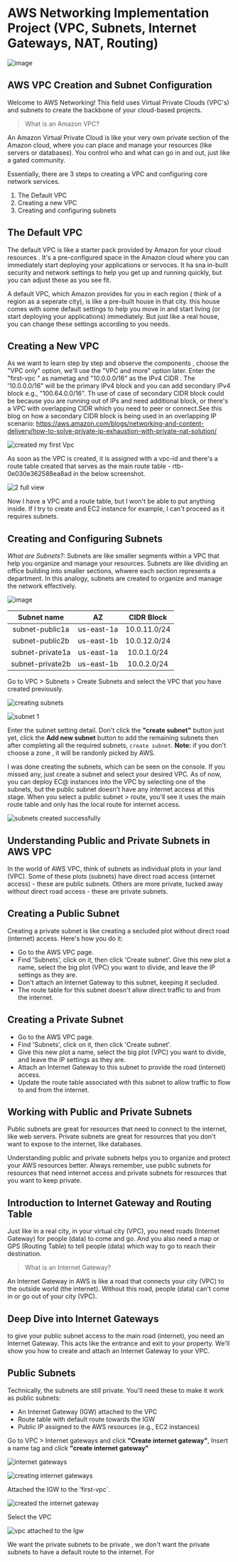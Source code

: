 # AWS Networking Implementation Project (VPC, Subnets, Internet Gateways, NAT, Routing)

![image](https://github.com/Fiyinfoluwa-awe/darey.io-pbl/assets/131634975/8b56d4a8-c6fa-4394-851b-90b8f23655c2)

## AWS VPC Creation and Subnet Configuration

Welcome to AWS Networking! This field uses Virtual Private Clouds (VPC's) and subnets to create the backbone of your cloud-based projects.

> What is an Amazon VPC?

An Amazon Virtual Private Cloud is like your very own private section of the Amazon cloud, where you can place and manage your resources (like servers or databases). You control who and what can go in and out, just like a gated community.

Essentially, there are 3 steps to creating a VPC and configuring core network services.

1) The Default VPC
2) Creating a new VPC
3) Creating and configuring subnets


 The Default VPC
---
The default VPC is like a  starter pack provided by Amazon for your cloud resources . It's a pre-configured space in the Amazon cloud where you can immediately start deploying your applications or servoces. 
It ha sna in-built security and network settings to help you get up and running quickly, but you can adjust these as you see fit.

A default VPC, which Amazon provides for you in each region ( think of a region as a seperate city), is like a pre-built house in that city. this house comes with some default settings to help you move in and start living
(or start deploying your applications) immediately. But just like a real house, you can change these settings according to you needs.

Creating a New VPC 
---
As we want to learn step by step and observe the components , choose the "VPC only" option, we'll use the "VPC and more" option later. Enter the "first-vpc " as nametag and "10.0.0.0/16" as the IPv4 CIDR . 
The '10.0.0.0/16" will be the primary IPv4 block and you can add secondary IPv4 block e.g., "100.64.0.0/16". Th use of case of secondary CIDR block could be because you are running out of IPs and need additional block, 
or there's a VPC with overlapping CIDR which you need to peer or connect.See this blog on how a secondary CIDR block is being used in an overlapping IP scenario: https://aws.amazon.com/blogs/networking-and-content-delivery/how-to-solve-private-ip-exhaustion-with-private-nat-solution/


![created my first Vpc](https://github.com/Fiyinfoluwa-awe/darey.io-pbl/assets/131634975/6185d681-dae5-474b-94d5-bfe248c99794)

As soon as the VPC is created, it is assigned with a vpc-id and there's a route table created that serves as the main route table - rtb-0e030e362588ea8ad in the below screenshot.

![2 full view](https://github.com/Fiyinfoluwa-awe/darey.io-pbl/assets/131634975/45f9dda1-b144-4e09-bfb1-534a58e0f424)

Now I have a VPC and a route table, but I won't be able to put anything inside. If I try to create and EC2 instance for example, I can't proceed as it requires subnets.

Creating and Configuring Subnets
---

_What are Subnets?:_
Subnets are like smaller segments within a VPC that help you organize and manage your resources. Subnets are like dividing an office building into smaller sections, whwere each section represents a department. In this analogy, subnets are created to organize and manage the network effectively.

![image](https://github.com/Fiyinfoluwa-awe/darey.io-pbl/assets/131634975/1d0c1973-e495-411d-a955-eea904bd36f9)


| Subnet name | AZ | CIDR Block |
| :---: | :---: | :---:|
| subnet-public1a | us-east-1a | 10.0.11.0/24 |
| subnet-public2b | us-east-1b | 10.0.12.0/24 |
| subnet-private1a | us-east-1a | 10.0.1.0/24 |
| subnet-private2b | us-east-1b | 10.0.2.0/24 |

Go to VPC > Subnets > Create Subnets and select the VPC that you have created previously.

![creating subnets](https://github.com/Fiyinfoluwa-awe/darey.io-pbl/assets/131634975/7c949c85-4a51-4742-aabe-70f70547b175)

![subnet 1](https://github.com/Fiyinfoluwa-awe/darey.io-pbl/assets/131634975/9250c7f5-956d-4cfb-b344-ce0f789b08ed)

Enter the subnet setting detail. Don't click the **"create subnet"** button just yet, click the **Add new subnet** button to add the remaining subnets then after completing all the required subnets, `create subnet`. **Note:** if you don't choose a zone , it will be randonly picked by AWS.

I was done creating the subnets, which can be seen on the console. If you missed any, just create a subnet and select your desired VPC. As of now, you can deploy EC@ instances into the VPC  by selecting one of the subnets, but the public subnet doesn't have any internet access at this stage. When you select a public subnet > route, you'll see it uses the main route table and only has the local route for internet access. 


![subnets created successfully](https://github.com/Fiyinfoluwa-awe/darey.io-pbl/assets/131634975/8028e3af-bd9c-4fbb-86d1-f00bfaadbd12)

Understanding Public and Private Subnets in AWS VPC 
---

In the world of AWS VPC, think of subnets as individual plots in your land (VPC). Some of these plots (subnets) have direct road access (internet access) - these are public subnets. Others are more private, tucked away without direct road access - these are private subnets.

Creating a Public Subnet 
---
Creating a private subnet is like creating a secluded plot without direct road (internet) access. Here's how you do it:

* Go to the AWS VPC page.
* Find 'Subnets', click on it, then click 'Create subnet'. Give this new plot a name, select the big plot (VPC) you want to divide, and leave the IP settings as they are.
* Don't attach an Internet Gateway to this subnet, keeping it secluded.
* The route table for this subnet doesn't allow direct traffic to and from the internet.


Creating a Private Subnet 
---

* Go to the AWS VPC page.
* Find 'Subnets', click on it, then click 'Create subnet'.
* Give this new plot a name, select the big plot (VPC) you want to divide, and leave the IP settings as they are.
* Attach an Internet Gateway to this subnet to provide the road (internet) access.
* Update the route table associated with this subnet to allow traffic to flow to and from the internet.

  
Working with Public and Private Subnets
---

Public subnets are great for resources that need to connect to the internet, like web servers. Private subnets are great for resources that you don't want to expose to the internet, like databases.

Understanding public and private subnets helps you to organize and protect your AWS resources better. Always remember, use public subnets for resources that need internet access and private subnets for resources that you want to keep private.

Introduction to Internet Gateway and Routing Table 
---

Just like in a real city, in your virtual city (VPC), you need roads (Internet Gateway) for people (data) to come and go. And you also need a map or GPS (Routing Table) to tell people (data) which way to go to reach their destination.

>What is an Internet Gateway?

An Internet Gateway in AWS is like a road that connects your city (VPC) to the outside world (the internet). Without this road, people (data) can't come in or go out of your city (VPC).

Deep Dive into Internet Gateways 
---
to give your public subnet access to the main road (internet), you need an Internet Gateway. This acts like the entrance and exit to your property. We'll show you how to create and attach an Internet Gateway to your VPC.

Public Subnets
---

Technically, the subnets are still private. You'll need these to make it work as public subnets:

* An Internet Gateway (IGW) attached to the VPC
* Route table with default route towards the IGW
* Public IP assigned to the AWS resources (e.g., EC2 instances)

Go to VPC > Internet gateways and click **"Create internet gateway"**, Insert a name tag and click **"create internet gateway"**

![internet gateways](https://github.com/Fiyinfoluwa-awe/darey.io-pbl/assets/131634975/4039272c-ad76-4762-b3e7-b304d16558e4)

![creating internet gateways](https://github.com/Fiyinfoluwa-awe/darey.io-pbl/assets/131634975/aea3701f-53d0-4dee-8c16-9ca26d2e4782)

Attached the IGW to the 'first-vpc`.

![created the internet gateway](https://github.com/Fiyinfoluwa-awe/darey.io-pbl/assets/131634975/821c3a5b-2fe0-494a-9ae9-cb148933e665)

Select the VPC 

![vpc attached to the Igw ](https://github.com/Fiyinfoluwa-awe/darey.io-pbl/assets/131634975/74e28896-084f-4ebc-84fd-d776d76851cd)

We want the private subnets to be private , we don't want the private subnets to have a default route to the internet. For 



